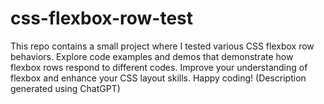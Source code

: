 # css-flexbox-row-test
This repo contains a small project where I tested various CSS flexbox row behaviors. Explore code examples and demos that demonstrate how flexbox rows respond to different codes. Improve your understanding of flexbox and enhance your CSS layout skills. Happy coding! (Description generated using ChatGPT)
